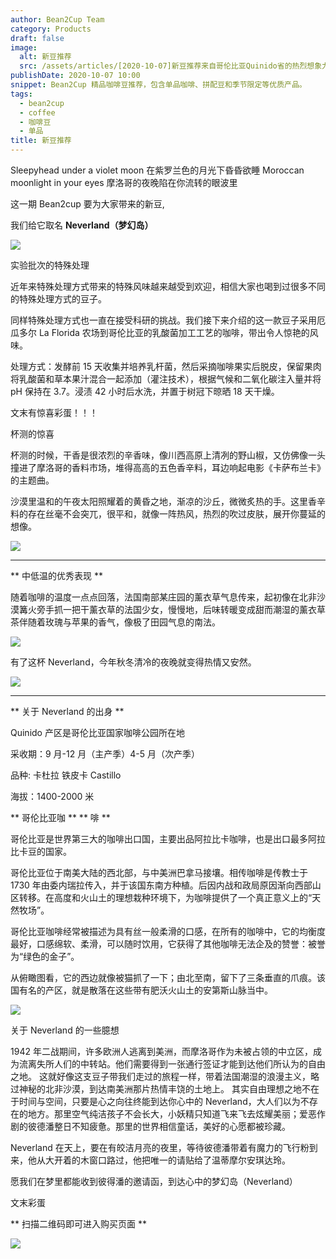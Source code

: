 ```yaml
---
author: Bean2Cup Team
category: Products
draft: false
image:
  alt: 新豆推荐
  src: /assets/articles/[2020-10-07]新豆推荐来自哥伦比亚Quinido省的热烈想象力Neverland_02.jpg
publishDate: 2020-10-07 10:00
snippet: Bean2Cup 精品咖啡豆推荐，包含单品咖啡、拼配豆和季节限定等优质产品。
tags:
  - bean2cup
  - coffee
  - 咖啡豆
  - 单品
title: 新豆推荐
---
```


Sleepyhead under a violet moon
在紫罗兰色的月光下昏昏欲睡
Moroccan moonlight in your eyes
摩洛哥的夜晚陷在你流转的眼波里

这一期 Bean2cup 要为大家带来的新豆,

我们给它取名 **Neverland（梦幻岛）**

![](/assets/articles/[2020-10-07]新豆推荐来自哥伦比亚Quinido省的热烈想象力Neverland_03.jpg)

实验批次的特殊处理

近年来特殊处理⽅式带来的特殊⻛味越来越受到欢迎，相信⼤家也喝到过很多不同的特殊处理⽅式的⾖⼦。

同样特殊处理⽅式也⼀直在接受科研的挑战。我们接下来介绍的这⼀款⾖⼦采⽤厄⽠多尔 La Florida 农场到哥伦⽐亚的乳酸菌加⼯⼯艺的咖啡，带出令⼈惊艳的⻛味。

处理⽅式：发酵前 15 天收集并培养乳杆菌，然后采摘咖啡果实后脱⽪，保留果⾁将乳酸菌和草本果汁混合⼀起添加（灌注技术），根据⽓候和⼆氧化碳注⼊量并将 pH 保持在 3.7。浸渍 42 ⼩时后⽔洗，并置于树冠下晾晒 18 天⼲燥。

文末有惊喜彩蛋！！！

杯测的惊喜

杯测的时候，干香是很浓烈的辛香味，像川西高原上清冽的野山椒，又仿佛像一头撞进了摩洛哥的香料市场，堆得高高的五色香辛料，耳边响起电影《卡萨布兰卡》的主题曲。

沙漠里温和的午夜太阳照耀着的黄昏之地，渐凉的沙丘，微微炙热的手。这里香辛料的存在丝毫不会突兀，很平和，就像一阵热风，热烈的吹过皮肤，展开你蔓延的想像。

![](/assets/articles/[2020-10-07]新豆推荐来自哥伦比亚Quinido省的热烈想象力Neverland_04.jpg)

---

** 中低温的优秀表现 **

随着咖啡的温度一点点回落，法国南部某庄园的薰衣草气息传来，起初像在北非沙漠篝火旁手抓一把干薰衣草的法国少女，慢慢地，后味转暖变成甜而潮湿的薰衣草茶伴随着玫瑰与苹果的香气，像极了田园气息的南法。

![](/assets/articles/[2020-10-07]新豆推荐来自哥伦比亚Quinido省的热烈想象力Neverland_05.jpg)

有了这杯 Neverland，今年秋冬清冷的夜晚就变得热情又安然。

![](/assets/articles/[2020-10-07]新豆推荐来自哥伦比亚Quinido省的热烈想象力Neverland_06.jpg)

---

** 关于 Neverland 的出身 **

Quinido 产区是哥伦比亚国家咖啡公园所在地

采收期：9 月-12 月（主产季）4-5 月（次产季）

品种: 卡杜拉 铁皮卡 Castillo

海拔：1400-2000 米

** 哥伦比亚咖 ** ** 啡 **

哥伦比亚是世界第三大的咖啡出口国，主要出品阿拉比卡咖啡，也是出口最多阿拉比卡豆的国家。

哥伦比亚位于南美大陆的西北部，与中美洲巴拿马接壤。相传咖啡是传教士于 1730 年由委内瑞拉传入，并于该国东南方种植。后因内战和政局原因渐向西部山区转移。在高度和火山土的理想栽种环境下，为咖啡提供了一个真正意义上的“天然牧场”。

哥伦比亚咖啡经常被描述为具有丝一般柔滑的口感，在所有的咖啡中，它的均衡度最好，口感绵软、柔滑，可以随时饮用，它获得了其他咖啡无法企及的赞誉：被誉为“绿色的金子”。

从俯瞰图看，它的西边就像被猫抓了一下；由北至南，留下了三条垂直的爪痕。该国有名的产区，就是散落在这些带有肥沃火山土的安第斯山脉当中。

![](/assets/articles/[2020-10-07]新豆推荐来自哥伦比亚Quinido省的热烈想象力Neverland_07.jpg)

关于 Neverland 的一些臆想

1942 年二战期间，许多欧洲人逃离到美洲，而摩洛哥作为未被占领的中立区，成为流离失所人们的中转站。他们需要得到一张通行签证才能到达他们所认为的自由之地。
这就好像这支豆子带我们走过的旅程一样，带着法国潮湿的浪漫主义，略过神秘的北非沙漠，到达南美洲那片热情丰饶的土地上。
其实自由理想之地不在于时间与空间，只要是心之向往终能到达你心中的 Neverland，大人们以为不存在的地方。那里空气纯洁孩子不会长大，小妖精只知道飞来飞去炫耀美丽；爱恶作剧的彼德潘整日不知疲惫。那里的世界相信童话，美好的心愿都被珍藏。

Neverland 在天上，要在有皎洁月亮的夜里，等待彼德潘带着有魔力的飞行粉到来，他从大开着的木窗口路过，他把唯一的请贴给了温蒂摩尔安琪达玲。

愿我们在梦里都能收到彼得潘的邀请函，到达心中的梦幻岛（Neverland）

文末彩蛋

** 扫描二维码即可进入购买页面 **

![](/assets/articles/[2020-10-07]新豆推荐来自哥伦比亚Quinido省的热烈想象力Neverland_08.jpg)
